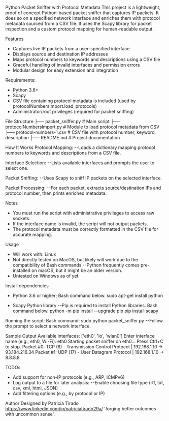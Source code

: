 Python Packet Sniffer with Protocol Metadata
  This project is a lightweight, proof of concept Python-based packet sniffer that captures IP packets.
  It does so on a specified network interface and enriches them with protocol metadata sourced from a CSV file. 
  It uses the Scapy library for packet inspection and a custom protocol mapping for human-readable output.

Features
* Captures live IP packets from a user-specified interface
* Displays source and destination IP addresses
* Maps protocol numbers to keywords and descriptions using a CSV file
* Graceful handling of invalid interfaces and permission errors
* Modular design for easy extension and integration

Requirements:
* Python 3.6+
* Scapy
* CSV file containing protocol metadata is included (used by protocolNumbersImport.load_protocols)
* Administrator/root privileges (required for packet sniffing)

File Structure
├── packet_sniffer.py           # Main script
├── protocolNumbersImport.py   # Module to load protocol metadata from CSV
├── protocol-numbers-1.csv      # CSV file with protocol number, keyword, description
├── README.md                   # Project documentation

How It Works
Protocol Mapping: 
  --Loads a dictionary mapping protocol numbers to keywords and descriptions from a CSV file.

Interface Selection: 
  --Lists available interfaces and prompts the user to select one.

Packet Sniffing: 
  --Uses Scapy to sniff IP packets on the selected interface.

Packet Processing: 
  --For each packet, extracts source/destination IPs and protocol number, then prints enriched metadata.

Notes
* You must run the script with administrative privileges to access raw sockets.
* If the interface name is invalid, the script will not output packets.
* The protocol metadata must be correctly formatted in the CSV file for accurate mapping.

Usage
* Will work with: Linux
* Not directly tested on MacOS, but likely will work due to the compatibility of Bash commands
  --Python frequently comes pre-installed on macOS, but it might be an older version.
* Untested on Windows as of yet

Install dependencies
* Python 3.6 or higher; Bash command below.
  sudo apt-get install python

* Scapy Python library
  --Pip is required to install Python libraries. Bash command below.
  python -m pip install --upgrade pip
  pip install scapy

Running the script:
  Bash command:
    sudo python packet_sniffer.py
      --Follow the prompt to select a network interface.

Sample Output
Available interfaces: ['eth0', 'lo', 'wlan0']
Enter interface name (e.g., eth0, Wi-Fi): eth0
Starting packet sniffer on eth0... Press Ctrl+C to stop.
Packet #0: TCP (6) - Transmission Control Protocol | 192.168.1.10 -> 93.184.216.34
Packet #1: UDP (17) - User Datagram Protocol | 192.168.1.10 -> 8.8.8.8

TODOs
* Add support for non-IP protocols (e.g., ARP, ICMPv6)
* Log output to a file for later analysis:
    --Enable choosing file type (rtf, txt, csv, xml, html, JSON)
* Add filtering options (e.g., by protocol or IP)


Author
Designed by Patricia Tirado
https://www.linkedin.com/in/patriciatirado29a/
'forging better outcomes with uncommon sense'.

